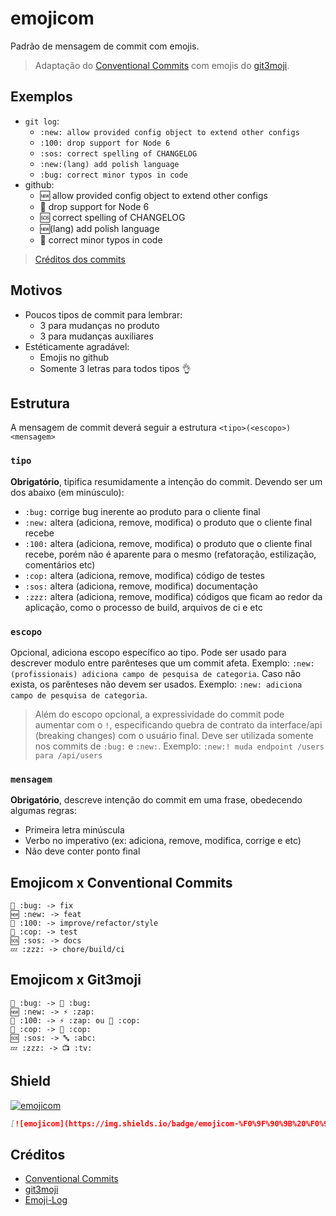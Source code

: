 # emojicom

Padrão de mensagem de commit com emojis.

<!-- gist original: https://gist.github.com/nenitf/1cf5182bff009974bf436f978eea1996#emojicom -->

> Adaptação do [Conventional Commits](https://www.conventionalcommits.org/en/v1.0.0/) com emojis do [git3moji](https://robinpokorny.github.io/git3moji/).

## Exemplos

- ``git log``:
  - `:new: allow provided config object to extend other configs`
  - `:100: drop support for Node 6`
  - `:sos: correct spelling of CHANGELOG`
  - `:new:(lang) add polish language`
  - `:bug: correct minor typos in code`
- github:
  - 🆕 allow provided config object to extend other configs
  - 💯 drop support for Node 6
  - 🆘 correct spelling of CHANGELOG
  - 🆕(lang) add polish language
  - 🐛 correct minor typos in code
 
> [Créditos dos commits](https://www.conventionalcommits.org/en/v1.0.0/#examples)

## Motivos

- Poucos tipos de commit para lembrar:
  - 3 para mudanças no produto
  - 3 para mudanças auxiliares
- Estéticamente agradável:
  - Emojis no github
  - Somente 3 letras para todos tipos 👌

## Estrutura

A mensagem de commit deverá seguir a estrutura `<tipo>(<escopo>) <mensagem>`

### `tipo`

**Obrigatório**, tipifica resumidamente a intenção do commit. Devendo ser um dos abaixo (em minúsculo):

- `:bug:` corrige bug inerente ao produto para o cliente final
- `:new:` altera (adiciona, remove, modifica) o produto que o cliente final recebe
- `:100:` altera (adiciona, remove, modifica) o produto que o cliente final recebe, porém não é aparente para o mesmo (refatoração, estilização, comentários etc)
- `:cop:` altera (adiciona, remove, modifica) código de testes
- `:sos:` altera (adiciona, remove, modifica) documentação
- `:zzz:` altera (adiciona, remove, modifica) códigos que ficam ao redor da aplicação, como o processo de build, arquivos de ci e etc

### `escopo`

Opcional, adiciona escopo específico ao tipo. Pode ser usado para descrever modulo entre parênteses que um commit afeta. Exemplo: `:new:(profissionais) adiciona campo de pesquisa de categoria`.
Caso não exista, os parênteses não devem ser usados. Exemplo: `:new: adiciona campo de pesquisa de categoria`.

> Além do escopo opcional, a expressividade do commit pode aumentar com o `!`, especificando quebra de contrato da interface/api (breaking changes) com o usuário final. Deve ser utilizada somente nos commits de `:bug:` e `:new:`. Exemplo: `:new:! muda endpoint /users para /api/users`

### `mensagem`

**Obrigatório**, descreve intenção do commit em uma frase, obedecendo algumas regras:

* Primeira letra minúscula
* Verbo no imperativo (ex: adiciona, remove, modifica, corrige e etc)
* Não deve conter ponto final

## Emojicom x Conventional Commits

```
🐛 :bug: -> fix
🆕 :new: -> feat
💯 :100: -> improve/refactor/style
👮 :cop: -> test
🆘 :sos: -> docs
💤 :zzz: -> chore/build/ci
```

## Emojicom x Git3moji

```
🐛 :bug: -> 🐛 :bug:
🆕 :new: -> ⚡️ :zap:
💯 :100: -> ⚡️ :zap: ou 👮 :cop:
👮 :cop: -> 👮 :cop:
🆘 :sos: -> 🔤 :abc:
💤 :zzz: -> 📺 :tv:
```

## Shield

[![emojicom](https://img.shields.io/badge/emojicom-%F0%9F%90%9B%20%F0%9F%86%95%20%F0%9F%92%AF%20%F0%9F%91%AE%20%F0%9F%86%98%20%F0%9F%92%A4-%23fff)](http://neni.dev/emojicom)

```md
[![emojicom](https://img.shields.io/badge/emojicom-%F0%9F%90%9B%20%F0%9F%86%95%20%F0%9F%92%AF%20%F0%9F%91%AE%20%F0%9F%86%98%20%F0%9F%92%A4-%23fff)](http://neni.dev/emojicom)
```

## Créditos
- [Conventional Commits](https://www.conventionalcommits.org/en/v1.0.0/)
- [git3moji](https://robinpokorny.github.io/git3moji/)
- [Emoji-Log](https://ahmadawais.com/emoji-log/)

